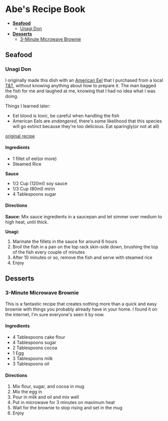 Abe's Recipe Book
=================

* **[Seafood](#seafood)**
  * [Unagi Don](#unagi-don)
* **[Desserts](#desserts)**
  * [3-Minute Microwave Brownie](#3-minute-microwave-brownie)

## Seafood

### Unagi Don

I originally made this dish with an [American Eel](https://en.wikipedia.org/wiki/American_eel) that I purchased from a local [T&T](http://www.tnt-supermarket.com/en/index.php?), without knowing anything about how to prepare it. The man bagged the fish for me and laughed at me, knowing that I had no idea what I was doing. 

Things I learned later:
- Eel blood is *toxic*, be careful when handling the fish
- American Eels are *endangered*, there's some likelihood that this species will go extinct because they're too delicious. Eat sparingly(or not at all)

[original recipe](http://www.japanesecooking101.com/unagi-don-unadon-recipe/)

#### Ingredients

- 1 fillet of eel(or more)
- Steamed Rice

**Sauce**

- 1/2 Cup (120ml) soy sauce
- 1/3 Cup (80ml) mirin
- 4 Tablespoons sugar

#### Directions

**Sauce:**
Mix sauce ingredients in a saucepan and let simmer over medium to high heat, until thick.

**Unagi:**
1. Marinate the fillets in the sauce for around 6 hours
2. Broil the fish in a pan on the top rack skin-side down, brushing the top of the fish every couple of minutes
3. After 10 minutes or so, remove the fish and serve with steamed rice
4. Enjoy

## Desserts

### 3-Minute Microwave Brownie

This is a fantastic recipe that creates nothing more than a quick and easy brownie with things you probably already have in your home. I found it on the internet, I'm sure everyone's seen it by now.

#### Ingredients

- 4 Tablespoons cake flour
- 4 Tablespoons sugar
- 2 Tablespoons cocoa
- 1 Egg
- 3 Tablespoons milk
- 3 Tablespoons oil

#### Directions

1. Mix flour, sugar, and cocoa in mug
2. Mix the egg in
3. Pour in milk and oil and mix well
4. Put in microwave for 3 minutes on maximum heat
5. Wait for the brownie to stop rising and set in the mug
6. Enjoy
